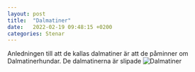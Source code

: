 ```yaml
---
layout: post
title:  "Dalmatiner"
date:   2022-02-19 09:48:15 +0200
categories: Stenar
---
```

Anledningen till att de kallas dalmatiner är att de påminner om Dalmatinerhundar.
De dalmatinerna är slipade
![Dalmatiner](/assets/dalmatiner.jpg "Dalmatiner")